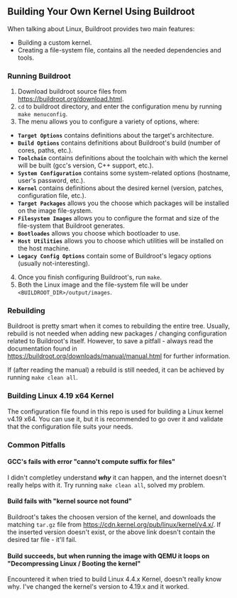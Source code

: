 ## Building Your Own Kernel Using Buildroot
  
When talking about Linux, Buildroot provides two main features:
  * Building a custom kernel.
  * Creating a file-system file, contains all the needed dependencies and tools.
  
### Running Buildroot

1. Download buildroot source files from https://buildroot.org/download.html.
2. `cd` to buildroot directory, and enter the configuration menu by running `make menuconfig`.
3. The menu allows you to configure a variety of options, where:
  * __`Target Options`__ contains definitions about the target's architecture.
  * __`Build Options`__ contains definitions about Buildroot's build (number of cores, paths, etc.).
  * __`Toolchain`__ contains definitions about the toolchain with which the kernel will be built (gcc's version, C++ support, etc.).
  * __`System Configuration`__ contains some system-related options (hostname, user's password, etc.).
  * __`Kernel`__ contains definitions about the desired kernel (version, patches, configuration file, etc.).
  * __`Target Packages`__ allows you the choose which packages will be installed on the image file-system.
  * __`Filesystem Images`__ allows you to configure the format and size of the file-system that Buildroot generates.
  * __`Bootloades`__ allows you choose which bootloader to use.
  * __`Host Utilities`__ allows you to choose which utilities will be installed on the host machine.
  * __`Legacy Config Options`__ contain some of Buildroot's legacy options (usually not-interesting).
4. Once you finish configuring Buildroot's, run `make`.
5. Both the Linux image and the file-system file will be under `<BUILDROOT_DIR>/output/images`.

### Rebuilding 

Buildroot is pretty smart when it comes to rebuilding the entire tree.
Usually, rebuild is not needed when adding new packages / changing configuration related to Buildroot's itself.
However, to save a pitfall - always read the documentation found in https://buildroot.org/downloads/manual/manual.html for further information.

If (after reading the manual) a rebuild is still needed, it can be achieved by running `make clean all`.
  
### Building Linux 4.19 x64 Kernel

The configuration file found in this repo is used for building a Linux kernel v4.19 x64.
You can use it, but it is recommended to go over it and validate that the configuration file suits your needs.

### Common Pitfalls

#### GCC's fails with error "canno't compute suffix for files"

I didn't completley understand ___why___ it can happen, and the internet doesn't really helps with it.
Try running `make clean all`, solved my problem.

#### Build fails with "kernel source not found"

Buildroot's takes the choosen version of the kernel, and downloads the matching `tar.gz` file from https://cdn.kernel.org/pub/linux/kernel/v4.x/.
If the inserted version doesn't exist, or the above link doesn't contain the desired tar file - it'll fail.

#### Build succeeds, but when running the image with QEMU it loops on "Decompressing Linux / Booting the kernel"

Encountered it when tried to build Linux 4.4.x Kernel, doesn't really know why.
I've changed the kernel's version to 4.19.x and it worked.

